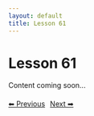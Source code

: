 ```yaml
---
layout: default
title: Lesson 61
---
```


# Lesson 61

Content coming soon...

<div style="margin-top: 20px;">
<a href="/docs/Advanced/Lessons/lesson_60.md" style="margin-right: 10px;">⬅ Previous</a><a href="/docs/Advanced/Lessons/lesson_62.md">Next ➡</a>
</div>
